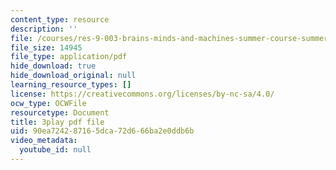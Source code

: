 ```yaml
---
content_type: resource
description: ''
file: /courses/res-9-003-brains-minds-and-machines-summer-course-summer-2015/90ea724287165dca72d666ba2e0ddb6b_JZcFjR4dMmw.pdf
file_size: 14945
file_type: application/pdf
hide_download: true
hide_download_original: null
learning_resource_types: []
license: https://creativecommons.org/licenses/by-nc-sa/4.0/
ocw_type: OCWFile
resourcetype: Document
title: 3play pdf file
uid: 90ea7242-8716-5dca-72d6-66ba2e0ddb6b
video_metadata:
  youtube_id: null
---
```

